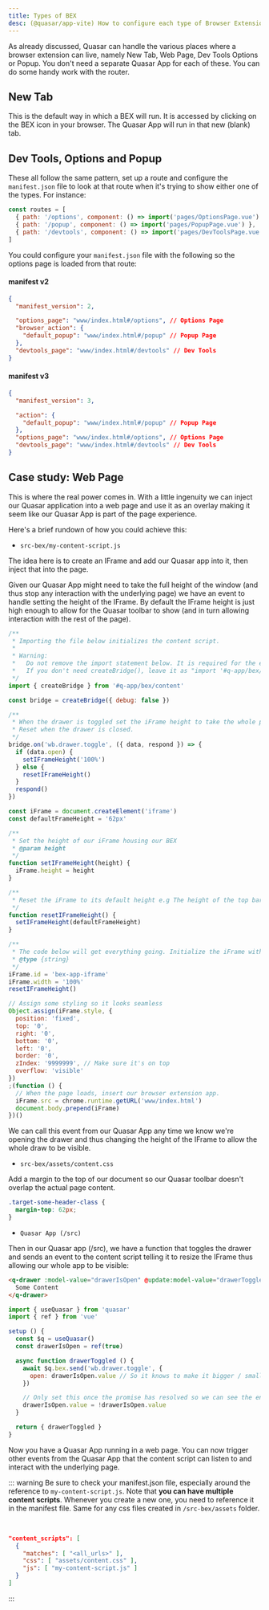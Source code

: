 ```yaml
---
title: Types of BEX
desc: (@quasar/app-vite) How to configure each type of Browser Extensions in Quasar.
---
```


As already discussed, Quasar can handle the various places where a browser extension can live, namely New Tab, Web Page, Dev Tools Options or Popup. You don't need a separate Quasar App for each of these. You can do some handy work with the router.

## New Tab

This is the default way in which a BEX will run. It is accessed by clicking on the BEX icon in your browser. The Quasar App will run in that new (blank) tab.

## Dev Tools, Options and Popup

These all follow the same pattern, set up a route and configure the `manifest.json` file to look at that route when it's trying to show either one of the types. For instance:

```js routes.js:
const routes = [
  { path: '/options', component: () => import('pages/OptionsPage.vue') },
  { path: '/popup', component: () => import('pages/PopupPage.vue') },
  { path: '/devtools', component: () => import('pages/DevToolsPage.vue') }
]
```

You could configure your `manifest.json` file with the following so the options page is loaded from that route:

#### manifest v2

```json
{
  "manifest_version": 2,

  "options_page": "www/index.html#/options", // Options Page
  "browser_action": {
    "default_popup": "www/index.html#/popup" // Popup Page
  },
  "devtools_page": "www/index.html#/devtools" // Dev Tools
}
```

#### manifest v3

```json
{
  "manifest_version": 3,

  "action": {
    "default_popup": "www/index.html#/popup" // Popup Page
  },
  "options_page": "www/index.html#/options", // Options Page
  "devtools_page": "www/index.html#/devtools" // Dev Tools
}
```

## Case study: Web Page

This is where the real power comes in. With a little ingenuity we can inject our Quasar application into a web page and use it as an overlay making it seem like our Quasar App is part of the page experience.

Here's a brief rundown of how you could achieve this:

- `src-bex/my-content-script.js`

The idea here is to create an IFrame and add our Quasar app into it, then inject that into the page.

Given our Quasar App might need to take the full height of the window (and thus stop any interaction with the underlying page) we have an event to handle setting the height of the IFrame. By default the IFrame height is just high enough to allow for the Quasar toolbar to show (and in turn allowing interaction with the rest of the page).

```js /src-bex/my-content-script.js
/**
 * Importing the file below initializes the content script.
 *
 * Warning:
 *   Do not remove the import statement below. It is required for the extension to work.
 *   If you don't need createBridge(), leave it as "import '#q-app/bex/content'".
 */
import { createBridge } from '#q-app/bex/content'

const bridge = createBridge({ debug: false })

/**
 * When the drawer is toggled set the iFrame height to take the whole page.
 * Reset when the drawer is closed.
 */
bridge.on('wb.drawer.toggle', ({ data, respond }) => {
  if (data.open) {
    setIFrameHeight('100%')
  } else {
    resetIFrameHeight()
  }
  respond()
})

const iFrame = document.createElement('iframe')
const defaultFrameHeight = '62px'

/**
 * Set the height of our iFrame housing our BEX
 * @param height
 */
function setIFrameHeight(height) {
  iFrame.height = height
}

/**
 * Reset the iFrame to its default height e.g The height of the top bar.
 */
function resetIFrameHeight() {
  setIFrameHeight(defaultFrameHeight)
}

/**
 * The code below will get everything going. Initialize the iFrame with defaults and add it to the page.
 * @type {string}
 */
iFrame.id = 'bex-app-iframe'
iFrame.width = '100%'
resetIFrameHeight()

// Assign some styling so it looks seamless
Object.assign(iFrame.style, {
  position: 'fixed',
  top: '0',
  right: '0',
  bottom: '0',
  left: '0',
  border: '0',
  zIndex: '9999999', // Make sure it's on top
  overflow: 'visible'
})
;(function () {
  // When the page loads, insert our browser extension app.
  iFrame.src = chrome.runtime.getURL('www/index.html')
  document.body.prepend(iFrame)
})()
```

We can call this event from our Quasar App any time we know we're opening the drawer and thus changing the height of the IFrame to allow the whole draw to be visible.

- `src-bex/assets/content.css`

Add a margin to the top of our document so our Quasar toolbar doesn't overlap the actual page content.

```css
.target-some-header-class {
  margin-top: 62px;
}
```

- `Quasar App (/src)`

Then in our Quasar app (/src), we have a function that toggles the drawer and sends an event to the content script telling it to
resize the IFrame thus allowing our whole app to be visible:

```html
<q-drawer :model-value="drawerIsOpen" @update:model-value="drawerToggled">
  Some Content
</q-drawer>
```

```js
import { useQuasar } from 'quasar'
import { ref } from 'vue'

setup () {
  const $q = useQuasar()
  const drawerIsOpen = ref(true)

  async function drawerToggled () {
    await $q.bex.send('wb.drawer.toggle', {
      open: drawerIsOpen.value // So it knows to make it bigger / smaller
    })

    // Only set this once the promise has resolved so we can see the entire slide animation.
    drawerIsOpen.value = !drawerIsOpen.value
  }

  return { drawerToggled }
}
```

Now you have a Quasar App running in a web page. You can now trigger other events from the Quasar App that the content
script can listen to and interact with the underlying page.

::: warning
Be sure to check your manifest.json file, especially around the reference to `my-content-script.js`. Note that **you can have multiple content scripts**. Whenever you create a new one, you need to reference it in the manifest file. Same for any css files created in `/src-bex/assets` folder.

<br>

```json /src-bex/manifest.json
"content_scripts": [
  {
    "matches": [ "<all_urls>" ],
    "css": [ "assets/content.css" ],
    "js": [ "my-content-script.js" ]
  }
]
```

:::
